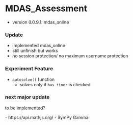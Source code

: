 # MDAS_Assessment

- version 0.0.9.1: mdas_online

### Update

- implemented mdas_online
- still unfinish but works 
- no session protection/ no maximum username protection

### Experiment Feature
- `autosolve()` function
    -  solves only if `has timer` is checked

### next major update
<p> to be implemented? </p>
- https://api.mathjs.org/
- SymPy Gamma